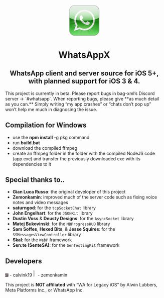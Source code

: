 <div align="center">
<img src="Xcode%20Project/WhatsApp%20Legacy/Images/logo_large.png" width=20% height=20%>
<h1>WhatsAppX</h1>
<h2>WhatsApp client and server source for iOS 5+, with planned support for iOS 3 & 4.</h2>
</div>
This project is currently in beta. Please report bugs in bag-xml’s Discord server -> `#whatsapp`. When reporting bugs, please give **as much detail as you can.** Simply writing “my app crashes” or “chats don’t pop up” won’t help me much in diagnosing the issue.

## Compilation for Windows
- use the **npm install** -g pkg command
- run **build.bat**
- download the compiled ffmpeg
- create an ffmpeg folder in the folder with the compiled NodeJS code (app.exe) and transfer the previously downloaded exe with its dependencies to it

## Special thanks to..
- **Gian Luca Russo**: the original developer of this project
- **Zemonkamin**: improved much of the server code such as fixing voice notes and video messages
- **saturngod**: for the `tcpSocketChat` library
- **John Engelhart**: for the `JSONKit` library
- **Dustin Voss** & **Deusty Designs**: for the `AsyncSocket` library
- **Matej Bukovinski**: for the `MBProgressHUD` library
-  **Sam Soffes**, **Hexed Bits**, & **Jesse Squires**: for the `SSMessagesViewController` library
- **Skal**: for the `WebP` framework
- **Sen:te (SenteSA)**: for the `SenTestingKit` framework

## Developers
<img src="Xcode%20Project/WhatsApp%20Legacy/Images/pfp.jpeg" width=2% height=2%> - calvink19
<img src="https://cdn.discordapp.com/avatars/274765047342039040/71631003d16f8893dc72f789c1c992d6.png" width=2% height=2%> - zemonkamin

This project is **NOT affiliated** with “WA for Legacy iOS” by Alwin Lubbers, Meta Platforms Inc., or WhatsApp Inc.
